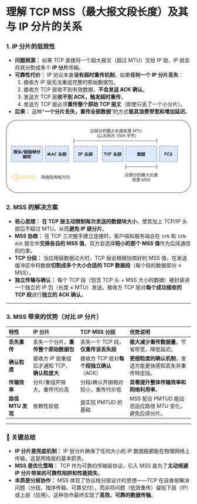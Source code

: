 
# 理解 TCP MSS（最大报文段长度）及其与 IP 分片的关系
###  1.  IP 分片的低效性
*   **问题根源：** 如果 TCP 直接将一个超大报文（超过 MTU）交给 IP 层，IP 层会将其分割成多个 **IP 分片**传输。
*   **可靠性代价：** IP 协议本身**没有超时重传机制**。如果**任何一个 IP 分片丢失**：
    1.  接收方 IP 层无法重组完整的原始数据包。
    2.  接收方 TCP 层收不到有效数据，**不会发送 ACK 确认**。
    3.  发送方 TCP 层**收不到 ACK，触发超时重传**。
    4.  发送方 TCP 层必须**重传整个原始 TCP 报文**（即使只丢了一个小分片）。
*   **后果：** 这种“**一个分片丢失，重传全部数据**”的方式**极其浪费带宽和增加延迟**。


![alt text](../Image/MTUMSS.png)
###  2.  MSS 的解决方案
*   **核心思想：** **在 TCP 层主动限制每次发送的数据块大小**，使其加上 TCP/IP 头部后不超过 MTU，从而**避免 IP 层分片**。
*   **MSS 协商：** 在 TCP 三次握手建立连接时，客户端和服务端会在 `SYN` 和 `SYN-ACK` 报文中**交换各自的 MSS 值**。双方会选择**较小的那个 MSS 值**作为后续通信的约束。
*   **TCP 分段：** 当应用层数据过大时，TCP 层会根据协商好的 MSS 值，在发送缓冲区中将数据**切割成多个大小合适的 TCP 数据段**（每个段的数据部分 ≤ MSS）。
*   **独立传输与确认：** 每个 TCP 段（包含 TCP 头 + MSS 大小的数据）被封装进一个独立的 IP 包（长度 ≤ MTU）发送。接收方 TCP 层对**每个成功接收的 TCP 段**进行**独立的 ACK 确认**。

---

###  3.  MSS 带来的优势（对比 IP 分片）
| 特性         | IP 分片                                  | TCP MSS 分段                              | 优势说明                                                                 |
| :----------- | :--------------------------------------- | :---------------------------------------- | :----------------------------------------------------------------------- |
| **丢失重传** | 丢失一个分片，**重传整个原始数据包**       | 丢失一个 TCP 段，**仅重传该丢失段**         | **极大减少重传数据量**，节省带宽，降低延迟。                               |
| **确认粒度** | 接收方 IP 层重组后才通知 TCP，**确认粒度大** | 接收方 TCP 层对**每个段独立确认**（ACK）    | **更细粒度的确认机制**，发送方能更快感知丢失并重传特定段。                 |
| **传输效率** | 分片/重组开销大，重传代价高                | 分段/确认开销相对较小，重传代价低           | **显著提升整体传输效率和网络利用率**。                                    |
| **路径 MTU 发现** | 依赖性较低                               | 是实现 PMTUD 的基础                       | MSS 配合 PMTUD 能动态适应路径 MTU 变化，避免后续分片。                    |

---

### 📌 关键总结
*   **IP 分片是兜底机制：** IP 层分片确保了任何大小的 IP 数据报都能在物理网络上传输，这是网络层的基本职责。
*   **MSS 是优化策略：** TCP 作为可靠的传输层协议，引入 MSS 是为了**主动规避 IP 分片带来的可靠性陷阱和性能损失**。
*   **本质是分层协作：** MSS 体现了协议栈分层设计的思想——TCP 在自身层解决问题（分段、按序传输、可靠交付），而非将问题（低效重传）留给下层（IP）或上层（应用）。这种协作最终实现了**高效、可靠的数据传输**。